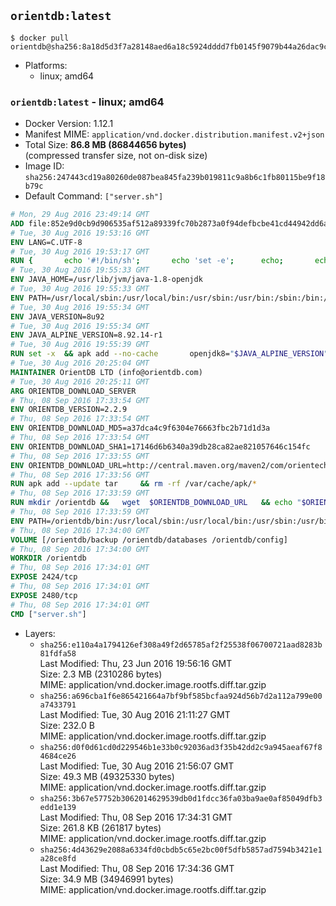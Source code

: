 ## `orientdb:latest`

```console
$ docker pull orientdb@sha256:8a18d5d3f7a28148aed6a18c5924dddd7fb0145f9079b44a26dac9ce8945f943
```

-	Platforms:
	-	linux; amd64

### `orientdb:latest` - linux; amd64

-	Docker Version: 1.12.1
-	Manifest MIME: `application/vnd.docker.distribution.manifest.v2+json`
-	Total Size: **86.8 MB (86844656 bytes)**  
	(compressed transfer size, not on-disk size)
-	Image ID: `sha256:247443cd19a80260de087bea845fa239b019811c9a8b6c1fb80115be9f18b79c`
-	Default Command: `["server.sh"]`

```dockerfile
# Mon, 29 Aug 2016 23:49:14 GMT
ADD file:852e9d0cb9d906535af512a89339fc70b2873a0f94defbcbe41cd44942dd6ac8 in / 
# Tue, 30 Aug 2016 19:53:16 GMT
ENV LANG=C.UTF-8
# Tue, 30 Aug 2016 19:53:17 GMT
RUN { 		echo '#!/bin/sh'; 		echo 'set -e'; 		echo; 		echo 'dirname "$(dirname "$(readlink -f "$(which javac || which java)")")"'; 	} > /usr/local/bin/docker-java-home 	&& chmod +x /usr/local/bin/docker-java-home
# Tue, 30 Aug 2016 19:55:33 GMT
ENV JAVA_HOME=/usr/lib/jvm/java-1.8-openjdk
# Tue, 30 Aug 2016 19:55:33 GMT
ENV PATH=/usr/local/sbin:/usr/local/bin:/usr/sbin:/usr/bin:/sbin:/bin:/usr/lib/jvm/java-1.8-openjdk/jre/bin:/usr/lib/jvm/java-1.8-openjdk/bin
# Tue, 30 Aug 2016 19:55:34 GMT
ENV JAVA_VERSION=8u92
# Tue, 30 Aug 2016 19:55:34 GMT
ENV JAVA_ALPINE_VERSION=8.92.14-r1
# Tue, 30 Aug 2016 19:55:39 GMT
RUN set -x 	&& apk add --no-cache 		openjdk8="$JAVA_ALPINE_VERSION" 	&& [ "$JAVA_HOME" = "$(docker-java-home)" ]
# Tue, 30 Aug 2016 20:25:04 GMT
MAINTAINER OrientDB LTD (info@orientdb.com)
# Tue, 30 Aug 2016 20:25:11 GMT
ARG ORIENTDB_DOWNLOAD_SERVER
# Thu, 08 Sep 2016 17:33:54 GMT
ENV ORIENTDB_VERSION=2.2.9
# Thu, 08 Sep 2016 17:33:54 GMT
ENV ORIENTDB_DOWNLOAD_MD5=a37dca4c9f6304e76663fbc2b71d1d3a
# Thu, 08 Sep 2016 17:33:54 GMT
ENV ORIENTDB_DOWNLOAD_SHA1=17146d6b6340a39db28ca82ae821057646c154fc
# Thu, 08 Sep 2016 17:33:55 GMT
ENV ORIENTDB_DOWNLOAD_URL=http://central.maven.org/maven2/com/orientechnologies/orientdb-community/2.2.9/orientdb-community-2.2.9.tar.gz
# Thu, 08 Sep 2016 17:33:56 GMT
RUN apk add --update tar     && rm -rf /var/cache/apk/*
# Thu, 08 Sep 2016 17:33:59 GMT
RUN mkdir /orientdb &&   wget  $ORIENTDB_DOWNLOAD_URL   && echo "$ORIENTDB_DOWNLOAD_MD5 *orientdb-community-$ORIENTDB_VERSION.tar.gz" | md5sum -c -   && echo "$ORIENTDB_DOWNLOAD_SHA1 *orientdb-community-$ORIENTDB_VERSION.tar.gz" | sha1sum -c -   && tar -xvzf orientdb-community-$ORIENTDB_VERSION.tar.gz -C /orientdb --strip-components=1   && rm orientdb-community-$ORIENTDB_VERSION.tar.gz   && rm -rf /orientdb/databases/*
# Thu, 08 Sep 2016 17:33:59 GMT
ENV PATH=/orientdb/bin:/usr/local/sbin:/usr/local/bin:/usr/sbin:/usr/bin:/sbin:/bin:/usr/lib/jvm/java-1.8-openjdk/jre/bin:/usr/lib/jvm/java-1.8-openjdk/bin
# Thu, 08 Sep 2016 17:34:00 GMT
VOLUME [/orientdb/backup /orientdb/databases /orientdb/config]
# Thu, 08 Sep 2016 17:34:00 GMT
WORKDIR /orientdb
# Thu, 08 Sep 2016 17:34:01 GMT
EXPOSE 2424/tcp
# Thu, 08 Sep 2016 17:34:01 GMT
EXPOSE 2480/tcp
# Thu, 08 Sep 2016 17:34:01 GMT
CMD ["server.sh"]
```

-	Layers:
	-	`sha256:e110a4a1794126ef308a49f2d65785af2f25538f06700721aad8283b81fdfa58`  
		Last Modified: Thu, 23 Jun 2016 19:56:16 GMT  
		Size: 2.3 MB (2310286 bytes)  
		MIME: application/vnd.docker.image.rootfs.diff.tar.gzip
	-	`sha256:a696cba1f6e865421664a7bf9bf585bcfaa924d56b7d2a112a799e00a7433791`  
		Last Modified: Tue, 30 Aug 2016 21:11:27 GMT  
		Size: 232.0 B  
		MIME: application/vnd.docker.image.rootfs.diff.tar.gzip
	-	`sha256:d0f0d61cd0d229546b1e33b0c92036ad3f35b42dd2c9a945aeaf67f84684ce26`  
		Last Modified: Tue, 30 Aug 2016 21:56:07 GMT  
		Size: 49.3 MB (49325330 bytes)  
		MIME: application/vnd.docker.image.rootfs.diff.tar.gzip
	-	`sha256:3b67e57752b3062014629539db0d1fdcc36fa03ba9ae0af85049dfb3edd1e139`  
		Last Modified: Thu, 08 Sep 2016 17:34:31 GMT  
		Size: 261.8 KB (261817 bytes)  
		MIME: application/vnd.docker.image.rootfs.diff.tar.gzip
	-	`sha256:4d43629e2088a6334fd0cbdb5c65e2bc00f5dfb5857ad7594b3421e1a28ce8fd`  
		Last Modified: Thu, 08 Sep 2016 17:34:36 GMT  
		Size: 34.9 MB (34946991 bytes)  
		MIME: application/vnd.docker.image.rootfs.diff.tar.gzip
